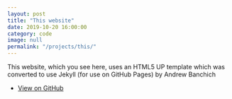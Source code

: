 ```yaml
---
layout: post
title: "This website"
date: 2019-10-20 16:00:00
category: code
image: null
permalink: "/projects/this/"
---
```


<div>


<p>This website, which you see here, uses an <a url="https://html5up.net/">HTML5 UP</a> template which was converted to use Jekyll (for use on GitHub Pages) by Andrew Banchich </p>
</div>

<ul class="actions">
    <li><a class="button" target="_blank" href="https://github.com/stupoole/stupoole.github.io"><span class="fab fa-github"></span> View on GitHub</a></li>
</ul>




